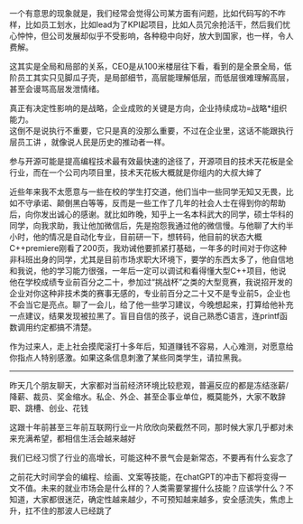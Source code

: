 一个有意思的现象就是，我们经常会觉得公司某方面有问题，比如代码写的不咋样，比如员工划水，比如lead为了KPI起项目，比如人员冗余抢活干，然后我们忧心忡忡，但公司发展却似乎不受影响，各种稳中向好，放大到国家，也一样，令人费解。  
  
这其实是全局和局部的关系，CEO是从100米楼层往下看，看到的是全景全局，低阶员工其实只见脚瓜子壳，是局部细节，高层能理解低层，而低层很难理解高层，甚至会谩骂高层发泄情绪。  
  
真正有决定性影响的是战略，企业成败的关键是方向，企业持续成功=战略*组织能力。  
这倒不是说执行不重要，它只是真的没那么重要，不过在企业里，这话不能跟执行层员工讲 ，就像说人民是历史的推动者一样。


参与开源可能是提高编程技术最有效最快速的途径了，开源项目的技术天花板是全行业，而在一个公司内项目里，技术天花板大概就是你组内的大叔大婶了


近些年来我不太愿意与一些在校的学生打交道，他们当中一些同学无知又无畏，比如不守承诺、颠倒黑白等等，反而是一些工作了几年的社会人士在得到你的帮助后，向你发出诚心的感谢。就比如昨晚，知乎上一名本科武大的同学，硕士华科的同学，向我求助，我让他加微信后，先是抱怨我通过他的微信慢。与他聊了大约半小时，他的情况是自动化专业，目前研一下，想转码，他目前的状态大概C++premiere刚看了200页，我劝诫他要抓紧打基础，一年多的时间对于你这种非科班出身的同学，尤其是目前市场求职大环境下，要学的东西太多了，他自信地和我说，他的学习能力很强，一年后一定可以调试和看得懂大型C++项目，他说他在学校成绩专业前百分之二十，参加过“挑战杯”之类的大型竞赛，我说招开发的企业对你这种非技术类的赛事无感的，专业前百分之二十又不是专业前5，企业也不会当它是亮点。聊了一会儿，给了他一些学习建议，今晚想起来，打算给他补充一点建议，结果发现被拉黑了。盲目自信的孩子，说自己熟悉C语言，连printf函数调用约定都搞不清楚。

作为过来人，走上社会摸爬滚打十多年后，知道赚钱不容易，人心难测，对愿意给你指点人特别感激。如果这条信息刺激了某些同类学生，请拉黑我。

---

昨天几个朋友聊天，大家都对当前经济环境比较悲观，普遍反应的都是冻结涨薪/降薪、裁员、奖金缩水。私企、外企、甚至企事业单位，概莫能外，大家不敢辞职、跳槽、创业、花钱  
  
这跟十年前甚至三年前互联网行业一片欣欣向荣截然不同，那时候大家几乎都对未来充满希望，都相信生活会越来越好  
  
我们已经习惯了行业的高增长，可能这种不景气会是新常态，不要再有什么妄念了  
  
之前花大时间学会的编程、绘画、文案等技能，在chatGPT的冲击下都将变得一文不值。未来的就业市场会是什么样的？人类需要掌握什么技能？应该学什么？不知道，大家都很迷茫，确定性越来越少，不可预知越来越多，安全感流失，焦虑上升，扛不住的那波人已经跳了